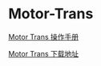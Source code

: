 # Motor-Trans

[Motor Trans 操作手册](./Motor%20Trans%20操作手册.chm)

[Motor Trans 下载地址](http://www.lubansoft.com/download/pd/4)